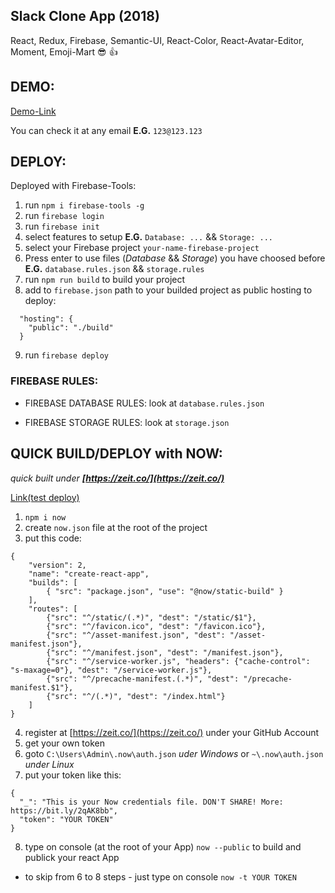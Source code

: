 ## Slack Clone App (2018)

React, Redux, Firebase, Semantic-UI, React-Color, React-Avatar-Editor, Moment, Emoji-Mart :sunglasses: :+1:

## DEMO:

[Demo-Link](https://react-slack-clone-11f80.firebaseapp.com/)

You can check it at any email
**E.G.** `123@123.123`

## DEPLOY:

Deployed with Firebase-Tools:

1. run `npm i firebase-tools -g`
2. run `firebase login`
3. run `firebase init`
4. select features to setup **E.G.** `Database: ...` && `Storage: ...`
5. select your Firebase project `your-name-firebase-project`
6. Press enter to use files (_Database_ && _Storage_) you have choosed before **E.G.** `database.rules.json` && `storage.rules`
7. run `npm run build` to build your project
8. add to `firebase.json` path to your builded project as public hosting to deploy:

```
  "hosting": {
    "public": "./build"
  }
```

9. run `firebase deploy`

### FIREBASE RULES:

- FIREBASE DATABASE RULES: look at `database.rules.json`

- FIREBASE STORAGE RULES: look at `storage.json`

## QUICK BUILD/DEPLOY with NOW:

_quick built under **[https://zeit.co/](https://zeit.co/)**_

[Link(test deploy)](https://slack-clone-react-21j1fzu4z.now.sh/)

1. `npm i now`
2. create `now.json` file at the root of the project
3. put this code:

```
{
    "version": 2,
    "name": "create-react-app",
    "builds": [
        { "src": "package.json", "use": "@now/static-build" }
    ],
    "routes": [
        {"src": "^/static/(.*)", "dest": "/static/$1"},
        {"src": "^/favicon.ico", "dest": "/favicon.ico"},
        {"src": "^/asset-manifest.json", "dest": "/asset-manifest.json"},
        {"src": "^/manifest.json", "dest": "/manifest.json"},
        {"src": "^/service-worker.js", "headers": {"cache-control": "s-maxage=0"}, "dest": "/service-worker.js"},
        {"src": "^/precache-manifest.(.*)", "dest": "/precache-manifest.$1"},
        {"src": "^/(.*)", "dest": "/index.html"}
    ]
}
```

4. register at [https://zeit.co/](https://zeit.co/) under your GitHub Account
5. get your own token
6. goto `C:\Users\Admin\.now\auth.json` _uder Windows_ or `~\.now\auth.json` _under Linux_
7. put your token like this:

```
{
  "_": "This is your Now credentials file. DON'T SHARE! More: https://bit.ly/2qAK8bb",
  "token": "YOUR TOKEN"
}
```

8. type on console (at the root of your App) `now --public` to build and publick your react App

- to skip from 6 to 8 steps - just type on console `now -t YOUR TOKEN`
